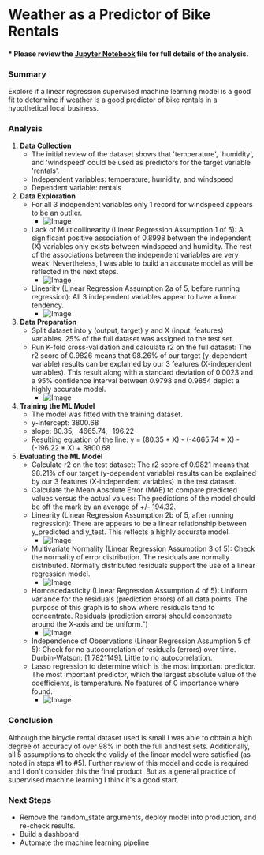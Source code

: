 # Weather as a Predictor of Bike Rentals

#### * Please review the [Jupyter Notebook](https://github.com/amjavier/ml_supervised_linearregression_01/blob/master/RegressionModel_LinearRegression_Example.ipynb) file for full details of the analysis. 

### Summary
Explore if a linear regression supervised machine learning model is a good fit to determine if weather is a good predictor of bike rentals in a hypothetical local business.

### Analysis
1. **Data Collection**
   * The initial review of the dataset shows that 'temperature', 'humidity', and 'windspeed' could be used as predictors for the target variable 'rentals'.
   * Independent variables: temperature, humidity, and windspeed
   * Dependent variable: rentals
2. **Data Exploration**
   * For all 3 independent variables only 1 record for windspeed appears to be an outlier.
     * ![Image](./img/dataexploration_01.PNG)
   * Lack of Multicollinearity (Linear Regression Assumption 1 of 5): A significant positive association of 0.8998 between the independent (X) variables only exists between windspeed and humidity. The rest of the associations between the independent variables are very weak. Nevertheless, I was able to build an accurate model as will be reflected in the next steps.
     * ![Image](./img/dataexploration_02.PNG)
   * Linearity (Linear Regression Assumption 2a of 5, before running regression): All 3 independent variables appear to have a linear tendency.
     * ![Image](./img/dataexploration_03.PNG)
3. **Data Preparation**
   * Split dataset into y (output, target) y and X (input, features) variables. 25% of the full dataset was assigned to the test set.
   * Run K-fold cross-validation and calculate r2 on the full dataset: The r2 score of 0.9826 means that 98.26% of our target (y-dependent variable) results can be explained by our 3 features (X-independent variables). This result along with a standard deviation of 0.0023 and a 95% confidence interval between 0.9798 and 0.9854 depict a highly accurate model.
     * ![Image](./img/datapreparation_01.PNG)
4. **Training the ML Model**
   * The model was fitted with the training dataset.
   * y-intercept: 3800.68
   * slope: 80.35, -4665.74, -196.22
   * Resulting equation of the line: y = (80.35 * X) - (-4665.74 * X) - (-196.22 * X) + 3800.68
5. **Evaluating the ML Model**
   * Calculate r2 on the test dataset: The r2 score of 0.9821 means that 98.21% of our target (y-dependent variable) results can be explained by our 3 features (X-independent variables) in the test dataset.
   * Calculate the Mean Absolute Error (MAE) to compare predicted values versus the actual values: The predictions of the model should be off the mark by an average of +/- 194.32.
   * Linearity (Linear Regression Assumption 2b of 5, after running regression): There are appears to be a linear relationship between y_predicted and y_test. This reflects a highly accurate model.
     * ![Image](./img/evaluatingml_01.PNG)
   * Multivariate Normality (Linear Regression Assumption 3 of 5): Check the normality of error distribution. The residuals are normally distributed. Normally distributed residuals support the use of a linear regression model.
     * ![Image](./img/evaluatingml_02.PNG)
   * Homoscedasticity (Linear Regression Assumption 4 of 5): Uniform variance for the residuals (prediction errors) of all data points. The purpose of this graph is to show where residuals tend to concentrate. Residuals (prediction errors) should concentrate around the X-axis and be uniform.")
     * ![Image](./img/evaluatingml_03.PNG)
   * Independence of Observations (Linear Regression Assumption 5 of 5): Check for no autocorrelation of residuals (errors) over time. Durbin-Watson: [1.7821149]. Little to no autocorrelation.
   * Lasso regression to determine which is the most important predictor. The most important predictor, which the largest absolute value of the coefficients, is temperature. No features of 0 importance where found.
     * ![Image](./img/evaluatingml_04.PNG)

### Conclusion
Although the bicycle rental dataset used is small I was able to obtain a high degree of accuracy of over 98% in both the full and test sets. Additionally, all 5 assumptions to check the validy of the linear model were satisfied (as noted in steps #1 to #5). Further review of this model and code is required and I don't consider this the final product. But as a general practice of supervised machine learning I think it's a good start.

### Next Steps
* Remove the random_state arguments, deploy model into production, and re-check results.
* Build a dashboard
* Automate the machine learning pipeline  